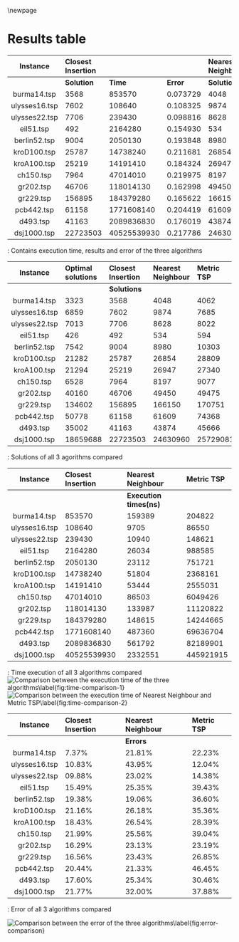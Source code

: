 \newpage

# Results table

| Instance     | Closest Insertion ||| Nearest Neighbour ||| Metric TSP |||
| :----------: | :----------- | :------- | :-------- | :----------- | :------- | :-------- | :----------- | :------- | :-------- |
|              | **Solution** | **Time** | **Error** | **Solution** | **Time** | **Error** | **Solution** | **Time** | **Error** |
| burma14.tsp  | 3568     | 853570      | 0.073729 | 4048     | 159389  | 0.218176 | 4062     | 204822    | 0.222389 |
| ulysses16.tsp| 7602     | 108640      | 0.108325 | 9874     | 9705    | 0.439568 | 7685     | 86550     | 0.120426 |
| ulysses22.tsp| 7706     | 239430      | 0.098816 | 8628     | 10940   | 0.230287 | 8022     | 148621    | 0.143876 |
| eil51.tsp    | 492      | 2164280     | 0.154930 | 534      | 26034   | 0.253521 | 594      | 988585    | 0.394366 |
| berlin52.tsp | 9004     | 2050130     | 0.193848 | 8980     | 23112   | 0.190666 | 10303    | 751721    | 0.366083 |
| kroD100.tsp  | 25787    | 14738240    | 0.211681 | 26854    | 51804   | 0.261817 | 28809    | 2368161   | 0.353679 |
| kroA100.tsp  | 25219    | 14191410    | 0.184324 | 26947    | 53444   | 0.265474 | 27340    | 2555031   | 0.283930 |
| ch150.tsp    | 7964     | 47014010    | 0.219975 | 8197     | 86503   | 0.255668 | 9077     | 6049426   | 0.390472 |
| gr202.tsp    | 46706    | 118014130   | 0.162998 | 49450    | 133987  | 0.231325 | 49475    | 11120822  | 0.231947 |
| gr229.tsp    | 156895   | 184379280   | 0.165622 | 166150   | 148615  | 0.234380 | 170751   | 14244665  | 0.268562 |
| pcb442.tsp   | 61158    | 1771608140  | 0.204419 | 61609    | 487360  | 0.213301 | 74368    | 69636704  | 0.464571 |
| d493.tsp     | 41163    | 2089836830  | 0.176019 | 43874    | 561792  | 0.253471 | 45666    | 82189901  | 0.304668 |
| dsj1000.tsp  | 22723503 | 40525539930 | 0.217786 | 24630960 | 2332551 | 0.320009 | 25729081 | 445921915 | 0.378859 |

: Contains execution time, results and error of the three algorithms

| Instance      | Optimal solutions | Closest Insertion | Nearest Neighbour | Metric TSP |
| :-----------: | :--- | :---------------- | :---------- | :-------------- |
|               | | **Solutions** | | |
| burma14.tsp   | 3323     | 3568     | 4048     | 4062     |
| ulysses16.tsp | 6859     | 7602     | 9874     | 7685     |
| ulysses22.tsp | 7013     | 7706     | 8628     | 8022     |
| eil51.tsp     | 426      | 492      | 534      | 594      |
| berlin52.tsp  | 7542     | 9004     | 8980     | 10303    |
| kroD100.tsp   | 21282    | 25787    | 26854    | 28809    |
| kroA100.tsp   | 21294    | 25219    | 26947    | 27340    |
| ch150.tsp     | 6528     | 7964     | 8197     | 9077     |
| gr202.tsp     | 40160    | 46706    | 49450    | 49475    |
| gr229.tsp     | 134602   | 156895   | 166150   | 170751   |
| pcb442.tsp    | 50778    | 61158    | 61609    | 74368    |
| d493.tsp      | 35002    | 41163    | 43874    | 45666    |
| dsj1000.tsp   | 18659688 | 22723503 | 24630960 | 25729081 |

: Solutions of all 3 agorithms compared

| Instance      | Closest Insertion | Nearest Neighbour | Metric TSP |
| :-----------: | :---------------- | :---------- | :-------------- |
|               | | **Execution times(ns)** | |
| burma14.tsp   | 853570      | 159389  | 204822    |
| ulysses16.tsp | 108640      | 9705    | 86550     |
| ulysses22.tsp | 239430      | 10940   | 148621    |
| eil51.tsp     | 2164280     | 26034   | 988585    |
| berlin52.tsp  | 2050130     | 23112   | 751721    |
| kroD100.tsp   | 14738240    | 51804   | 2368161   |
| kroA100.tsp   | 14191410    | 53444   | 2555031   |
| ch150.tsp     | 47014010    | 86503   | 6049426   |
| gr202.tsp     | 118014130   | 133987  | 11120822  |
| gr229.tsp     | 184379280   | 148615  | 14244665  |
| pcb442.tsp    | 1771608140  | 487360  | 69636704  |
| d493.tsp      | 2089836830  | 561792  | 82189901  |
| dsj1000.tsp   | 40525539930 | 2332551 | 445921915 |

: Time execution of all 3 algorithms compared
![Comparison between the execution time of the three algorithms\label{fig:time-comparison-1}](img/TimeComparison1.png)
![Comparison between the execution time of Nearest Neighbour and Metric TSP\label{fig:time-comparison-2}](img/TimeComparison1.png)

| Instance      | Closest Insertion | Nearest Neighbour | Metric TSP |
| :-----------: | :---------------- | :---------- | :-------------- |
|               | | **Errors** | |
| burma14.tsp   | 7.37%  | 21.81% | 22.23% |
| ulysses16.tsp | 10.83% | 43.95% | 12.04% |
| ulysses22.tsp | 09.88% | 23.02% | 14.38% |
| eil51.tsp     | 15.49% | 25.35% | 39.43% |
| berlin52.tsp  | 19.38% | 19.06% | 36.60% |
| kroD100.tsp   | 21.16% | 26.18% | 35.36% |
| kroA100.tsp   | 18.43% | 26.54% | 28.39% |
| ch150.tsp     | 21.99% | 25.56% | 39.04% |
| gr202.tsp     | 16.29% | 23.13% | 23.19% |
| gr229.tsp     | 16.56% | 23.43% | 26.85% |
| pcb442.tsp    | 20.44% | 21.33% | 46.45% |
| d493.tsp      | 17.60% | 25.34% | 30.46% |
| dsj1000.tsp   | 21.77% | 32.00% | 37.88% |

: Error of all 3 algorithms compared

![Comparison between the error of the three algorithms\label{fig:error-comparison}](img/ErrorComparison.png)
